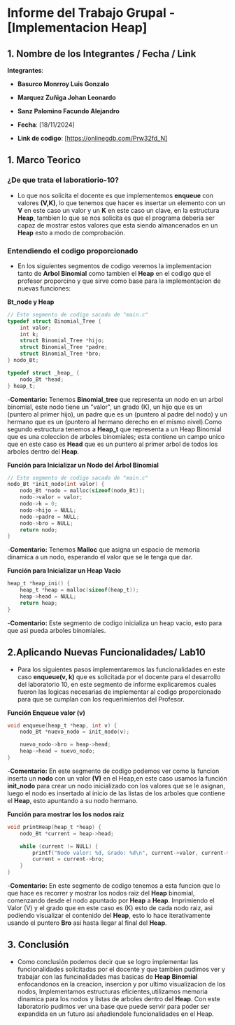 # Informe del Trabajo Grupal - [Implementacion Heap]

## 1. Nombre de los Integrantes / Fecha / Link 

**Integrantes**:
- **Basurco Monrroy Luis Gonzalo**
- **Marquez Zuñiga Johan Leonardo**
- **Sanz Palomino Facundo Alejandro**

- **Fecha**: [18/11/2024]
- **Link de codigo**: [https://onlinegdb.com/Prw32fd_N]

## 1. Marco Teorico 

### ¿De que trata el laboratiorio-10?
- Lo que nos solicita el docente es que implementemos **enqueue** con valores **(V,K)**, lo que tenemos que hacer es insertar un elemento con un **V** en este caso un valor y un **K** en este caso un clave, en la estructura **Heap**, tambien lo que se nos solicita es que el programa deberia ser capaz de mostrar estos valores que esta siendo almancenados en un **Heap** esto a modo de comprobación.

### Entendiendo el codigo proporcionado

- En los siguientes segmentos de codigo veremos la implementacion tanto de **Arbol Binomial**  como tambien el **Heap** en el codigo que el profesor proporcino y que sirve como base para la implementacion de nuevas funciones: 

**Bt_node y Heap**
```c
// Este segmento de codigo sacado de "main.c"
typedef struct Binomial_Tree {
    int valor;           
    int k;               
    struct Binomial_Tree *hijo;   
    struct Binomial_Tree *padre;  
    struct Binomial_Tree *bro;    
} nodo_Bt;

typedef struct _heap_ {
    nodo_Bt *head; 
} heap_t;


```
-**Comentario:** Tenemos **Binomial_tree** que representa un nodo en un arbol binomial, este nodo tiene un "valor", un grado (K), un hijo que es un (puntero al primer hijo), un padre que es un (puntero al padre del nodo) y un hermano que es un (puntero al hermano derecho en el mismo nivel).Como segundo estructura tenemos a **Heap_t** que representa a un Heap Binomial que es una coleccion de 
arboles binomiales; esta contiene un campo unico que en este caso es **Head** que es un puntero al primer arbol de todos los arboles dentro del **Heap**. 

**Función para Inicializar un Nodo del Árbol Binomial**
```c
// Este segmento de codigo sacado de "main.c"
nodo_Bt *init_nodo(int valor) {
    nodo_Bt *nodo = malloc(sizeof(nodo_Bt)); 
    nodo->valor = valor;    
    nodo->k = 0;            
    nodo->hijo = NULL;      
    nodo->padre = NULL;    
    nodo->bro = NULL;      
    return nodo;           
}

```
-**Comentario:** Tenemos **Malloc** que asigna un espacio de memoria dinamica a un nodo, esperando el valor que se le tenga que dar. 

**Función para Inicializar un Heap Vacio**
```c
heap_t *heap_ini() {
    heap_t *heap = malloc(sizeof(heap_t)); 
    heap->head = NULL;  
    return heap;       
}

```
-**Comentario:** Este segmento de codigo inicializa un heap vacio, esto para que asi pueda arboles binomiales. 

## 2.Aplicando Nuevas Funcionalidades/ Lab10

- Para los siguientes pasos implementaremos las funcionalidades en este caso **enqueue(v, k)** que es solicitada por el docente para el desarrollo del laboratorio 10, en este segmento de informe explicaremos cuales fueron las logicas necesarias de implementar al codigo proporcionado para que se cumplan con los requerimientos del Profesor. 

**Función Enqueue valor (v)**
```c
void enqueue(heap_t *heap, int v) {
    nodo_Bt *nuevo_nodo = init_nodo(v);

    nuevo_nodo->bro = heap->head;
    heap->head = nuevo_nodo;
}
```
-**Comentario:** En este segmento de codigo podemos ver como la funcion inserta un **nodo** con un valor **(V)** en el Heap,en este caso usamos la función **init_nodo** para crear un nodo inicializado con los valores que se le asignan, luego el nodo es insertado al inicio de las listas de los arboles que contiene el **Heap**, esto apuntando a su nodo hermano. 

**Función para mostrar los los nodos raiz**
```c
void printHeap(heap_t *heap) {
    nodo_Bt *current = heap->head;

    while (current != NULL) {
        printf("Nodo valor: %d, Grado: %d\n", current->valor, current->k);
        current = current->bro; 
    }
}
```
-**Comentario:** En este segmento de codigo tenemos a esta funcion que lo que hace es recorrer y mostrar los nodos raiz del **Heap** binomial, comenzando desde el nodo apuntado por **Heap** a **Heap**. Imprimiendo el Valor (V) y el grado que en este caso es (K) esto de cada nodo raiz, asi podiendo visualizar el contenido del **Heap**, esto lo hace iterativamente usando el puntero **Bro** asi hasta llegar al final del **Heap**. 

## 3. Conclusión 

-  Como conclusión podemos decir que se logro implementar las funcionalidades solicitadas por el docente y que tambien pudimos ver y trabajar con las funcinalidades mas basicas de **Heap Binomial** enfocandonos en la creacion, insercion y por ultimo visualizacion de los nodos, Implementamos estructuras eficientes,utilizamos memoria dinamica para los nodos y listas de arboles dentro del **Heap**. Con este laboratorio pudimos ver una base que puede servir para poder ser expandida en un futuro asi añadiendole funcionalidades en el Heap. 